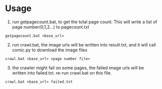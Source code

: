# Usage

1. run getpagecount.bat, to get the total page count. This will write a list of page number(0,1,2...) to pagecount.txt
```
getpagecount.bat <base_url>
```
2. run crawl.bat, the image urls will be written into result.txt, and it will call comic.py to download the image files
```
crawl.bat <base_url> <page number file>
```
3. the crawler might fail on some pages, the failed image urls will be written into failed.txt. re-run crawl.bat on this file.
```
crawl.bat <base_url> failed.txt
```
